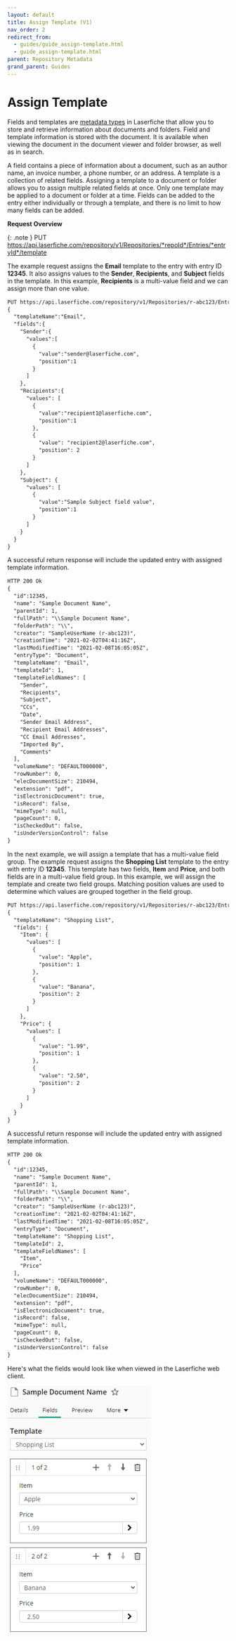 ```yaml
---
layout: default
title: Assign Template (V1)
nav_order: 2
redirect_from:
  - guides/guide_assign-template.html
  - guide_assign-template.html
parent: Repository Metadata
grand_parent: Guides
---
```


<!--© 2024 Laserfiche.
See LICENSE-DOCUMENTATION and LICENSE-CODE in the project root for license information.-->

# Assign Template

Fields and templates are [metadata types](https://doc.laserfiche.com/laserfiche.documentation/en-us/Default.htm#Fields_and_Templates.htm) in Laserfiche that allow you to store and retrieve information about documents and folders. Field and template information is stored with the document. It is available when viewing the document in the document viewer and folder browser, as well as in search.

A field contains a piece of information about a document, such as an author name, an invoice number, a phone number, or an address. A template is a collection of related fields. Assigning a template to a document or folder allows you to assign multiple related fields at once. Only one template may be applied to a document or folder at a time. Fields can be added to the entry either individually or through a template, and there is no limit to how many fields can be added.

**Request Overview**

{: .note }
PUT https://api.laserfiche.com/repository/v1/Repositories/*repoId*/Entries/*entryId*/template

The example request assigns the **Email** template to the entry with entry ID **12345**. It also assigns values to the **Sender**, **Recipients**, and **Subject** fields in the template. In this example, **Recipients** is a multi-value field and we can assign more than one value.

```xml
PUT https://api.laserfiche.com/repository/v1/Repositories/r-abc123/Entries/12345/template
{
  "templateName":"Email",
  "fields":{
    "Sender":{
      "values":[
        {
          "value":"sender@laserfiche.com",
          "position":1
        }
      ]
    },
    "Recipients":{
      "values": [
        {
          "value":"recipient1@laserfiche.com",
          "position":1
        },
        {
          "value": "recipient2@laserfiche.com",
          "position": 2
        }
      ]
    },
    "Subject": {
      "values": [
        {
          "value":"Sample Subject field value",
          "position":1
        }
      ]
    }
  }
}
```

A successful return response will include the updated entry with assigned template information.

```xml
HTTP 200 Ok
{
  "id":12345,
  "name": "Sample Document Name",
  "parentId": 1,
  "fullPath": "\\Sample Document Name",
  "folderPath": "\\",
  "creator": "SampleUserName (r-abc123)",
  "creationTime": "2021-02-02T04:41:16Z",
  "lastModifiedTime": "2021-02-08T16:05:05Z",
  "entryType": "Document",
  "templateName": "Email",
  "templateId": 1,
  "templateFieldNames": [
    "Sender",
    "Recipients",
    "Subject",
    "CCs",
    "Date",
    "Sender Email Address",
    "Recipient Email Addresses",
    "CC Email Addresses",
    "Imported By",
    "Comments"
  ],
  "volumeName": "DEFAULT000000",
  "rowNumber": 0,
  "elecDocumentSize": 210494,
  "extension": "pdf",
  "isElectronicDocument": true,
  "isRecord": false,
  "mimeType": null,
  "pageCount": 0,
  "isCheckedOut": false,
  "isUnderVersionControl": false
}
```

In the next example, we will assign a template that has a multi-value field group. The example request assigns the **Shopping List** template to the entry with entry ID **12345**. This template has two fields, **Item** and **Price**, and both fields are in a multi-value field group. In this example, we will assign the template and create two field groups. Matching position values are used to determine which values are grouped together in the field group.

```xml
PUT https://api.laserfiche.com/repository/v1/Repositories/r-abc123/Entries/12345/template
{
  "templateName": "Shopping List",
  "fields": {
    "Item": {
      "values": [
        {
          "value": "Apple",
          "position": 1
        },
        {
          "value": "Banana",
          "position": 2
        }
      ]
    },
    "Price": {
      "values": [
        {
          "value": "1.99",
          "position": 1
        },
        {
          "value": "2.50",
          "position": 2
        }
      ]
    }
  }
}
```

A successful return response will include the updated entry with assigned template information.

```xml
HTTP 200 Ok
{
  "id":12345,
  "name": "Sample Document Name",
  "parentId": 1,
  "fullPath": "\\Sample Document Name",
  "folderPath": "\\",
  "creator": "SampleUserName (r-abc123)",
  "creationTime": "2021-02-02T04:41:16Z",
  "lastModifiedTime": "2021-02-08T16:05:05Z",
  "entryType": "Document",
  "templateName": "Shopping List",
  "templateId": 2,
  "templateFieldNames": [
    "Item",
    "Price"
  ],
  "volumeName": "DEFAULT000000",
  "rowNumber": 0,
  "elecDocumentSize": 210494,
  "extension": "pdf",
  "isElectronicDocument": true,
  "isRecord": false,
  "mimeType": null,
  "pageCount": 0,
  "isCheckedOut": false,
  "isUnderVersionControl": false
}
```

Here's what the fields would look like when viewed in the Laserfiche web client.

![](./assets/images/doc-assign-template-01.png)
